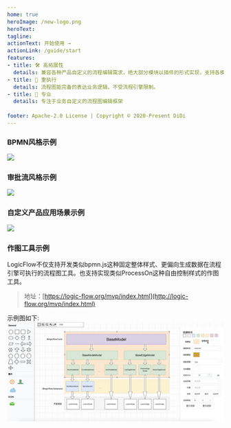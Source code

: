 ```yaml
---
home: true
heroImage: /new-logo.png
heroText:  
tagline:  
actionText: 开始使用 →
actionLink: /guide/start
features:
- title: 🛠 高拓展性
  details: 兼容各种产品自定义的流程编辑需求，绝大部分模块以插件的形式实现，支持各模块自由插拔。
- title: 🚀 重执行
  details: 流程图能完备的表达业务逻辑，不受流程引擎限制。
- title: 🎯 专业
  details: 专注于业务自定义的流程图编辑框架

footer: Apache-2.0 License | Copyright © 2020-Present DiDi
---
```



### BPMN风格示例

<img src="https://dpubstatic.udache.com/static/dpubimg/CS6S6q9Yxf/lfexample2.gif" />

### 审批流风格示例

<img src="https://dpubstatic.udache.com/static/dpubimg/uBeSlMEytL/lfexample3.gif" />

### 自定义产品应用场景示例

<img src="https://dpubstatic.udache.com/static/dpubimg/e35cef10-bb7c-4662-a494-f5aac024c092.gif"/>

### 作图工具示例

LogicFlow不仅支持开发类似bpmn.js这种固定整体样式、更偏向生成数据在流程引擎可执行的流程图工具。也支持实现类似ProcessOn这种自由控制样式的作图工具。

> 地址：[https://logic-flow.org/mvp/index.html](http://logic-flow.org/mvp/index.html)

示例图如下:
![logicflow-1.0-4.png](./assets/images/LogicFlow-1.0-4.png)